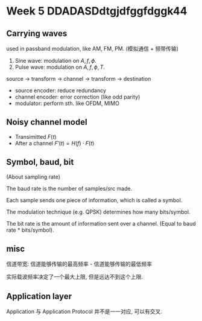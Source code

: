 # Week 5 DDADASDdtgjdfggfdggk44

## Carrying waves

used in passband modulation, like AM, FM, PM. (模拟通信 + 频带传输)

1. Sine wave: modulation on $A, f, \phi$.
2. Pulse wave: modulation on $A, f, \phi, T$.

source -> transform -> channel -> transform -> destination

- source encoder: reduce redundancy
- channel encoder: error correction (like odd parity)
- modulator: perform sth. like OFDM, MIMO

## Noisy channel model

- Transimitted $F(t)$
- After a channel $F'(t) = H(f) \cdot F(t)$

## Symbol, baud, bit

(About sampling rate)

The baud rate is the number of samples/src made.

Each sample sends one piece of information, which is called a symbol.

The modulation technique (e.g. QPSK) determines how many bits/symbol.

The bit rate is the amount of information sent over a channel. (Equal to baud rate * bits/symbol).

## misc

信道带宽: 信道能够传输的最高频率 - 信道能够传输的最低频率

实际载波频率决定了一个最大上限, 但是远达不到这个上限.

## Application layer

Application 与 Application Protocol 并不是一一对应, 可以有交叉.
